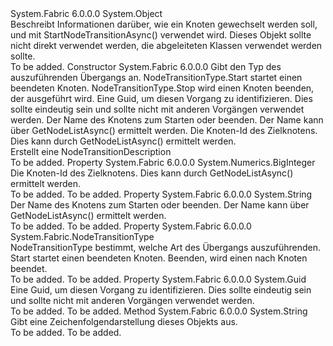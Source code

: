 <Type Name="NodeTransitionDescription" FullName="System.Fabric.Description.NodeTransitionDescription">
  <TypeSignature Language="C#" Value="public abstract class NodeTransitionDescription" />
  <TypeSignature Language="ILAsm" Value=".class public auto ansi abstract beforefieldinit NodeTransitionDescription extends System.Object" />
  <TypeSignature Language="DocId" Value="T:System.Fabric.Description.NodeTransitionDescription" />
  <TypeSignature Language="VB.NET" Value="Public MustInherit Class NodeTransitionDescription" />
  <TypeSignature Language="F#" Value="type NodeTransitionDescription = class" />
  <AssemblyInfo>
    <AssemblyName>System.Fabric</AssemblyName>
    <AssemblyVersion>6.0.0.0</AssemblyVersion>
  </AssemblyInfo>
  <Base>
    <BaseTypeName>System.Object</BaseTypeName>
  </Base>
  <Interfaces />
  <Docs>
    <summary>
            Beschreibt Informationen darüber, wie ein Knoten gewechselt werden soll, und mit StartNodeTransitionAsync() verwendet wird.  
            Dieses Objekt sollte nicht direkt verwendet werden, die abgeleiteten Klassen verwendet werden sollte.
            </summary>
    <remarks>To be added.</remarks>
  </Docs>
  <Members>
    <Member MemberName=".ctor">
      <MemberSignature Language="C#" Value="protected NodeTransitionDescription (System.Fabric.NodeTransitionType nodeTransitionType, Guid operationId, string nodeName, System.Numerics.BigInteger nodeInstanceId);" />
      <MemberSignature Language="ILAsm" Value=".method familyhidebysig specialname rtspecialname instance void .ctor(valuetype System.Fabric.NodeTransitionType nodeTransitionType, valuetype System.Guid operationId, string nodeName, valuetype System.Numerics.BigInteger nodeInstanceId) cil managed" />
      <MemberSignature Language="DocId" Value="M:System.Fabric.Description.NodeTransitionDescription.#ctor(System.Fabric.NodeTransitionType,System.Guid,System.String,System.Numerics.BigInteger)" />
      <MemberSignature Language="F#" Value="new System.Fabric.Description.NodeTransitionDescription : System.Fabric.NodeTransitionType * Guid * string * System.Numerics.BigInteger -&gt; System.Fabric.Description.NodeTransitionDescription" Usage="new System.Fabric.Description.NodeTransitionDescription (nodeTransitionType, operationId, nodeName, nodeInstanceId)" />
      <MemberType>Constructor</MemberType>
      <AssemblyInfo>
        <AssemblyName>System.Fabric</AssemblyName>
        <AssemblyVersion>6.0.0.0</AssemblyVersion>
      </AssemblyInfo>
      <Parameters>
        <Parameter Name="nodeTransitionType" Type="System.Fabric.NodeTransitionType" />
        <Parameter Name="operationId" Type="System.Guid" />
        <Parameter Name="nodeName" Type="System.String" />
        <Parameter Name="nodeInstanceId" Type="System.Numerics.BigInteger" />
      </Parameters>
      <Docs>
        <param name="nodeTransitionType">Gibt den Typ des auszuführenden Übergangs an.  NodeTransitionType.Start startet einen beendeten Knoten.  NodeTransitionType.Stop wird einen Knoten beenden, der ausgeführt wird.</param>
        <param name="operationId">Eine Guid, um diesen Vorgang zu identifizieren.  Dies sollte eindeutig sein und sollte nicht mit anderen Vorgängen verwendet werden.</param>
        <param name="nodeName">Der Name des Knotens zum Starten oder beenden.  Der Name kann über GetNodeListAsync() ermittelt werden.</param>
        <param name="nodeInstanceId">Die Knoten-Id des Zielknotens.  Dies kann durch GetNodeListAsync() ermittelt werden.</param>
        <summary>
            Erstellt eine NodeTransitionDescription
            </summary>
        <remarks>To be added.</remarks>
      </Docs>
    </Member>
    <Member MemberName="NodeInstanceId">
      <MemberSignature Language="C#" Value="public System.Numerics.BigInteger NodeInstanceId { get; }" />
      <MemberSignature Language="ILAsm" Value=".property instance valuetype System.Numerics.BigInteger NodeInstanceId" />
      <MemberSignature Language="DocId" Value="P:System.Fabric.Description.NodeTransitionDescription.NodeInstanceId" />
      <MemberSignature Language="VB.NET" Value="Public ReadOnly Property NodeInstanceId As BigInteger" />
      <MemberSignature Language="F#" Value="member this.NodeInstanceId : System.Numerics.BigInteger" Usage="System.Fabric.Description.NodeTransitionDescription.NodeInstanceId" />
      <MemberType>Property</MemberType>
      <AssemblyInfo>
        <AssemblyName>System.Fabric</AssemblyName>
        <AssemblyVersion>6.0.0.0</AssemblyVersion>
      </AssemblyInfo>
      <ReturnValue>
        <ReturnType>System.Numerics.BigInteger</ReturnType>
      </ReturnValue>
      <Docs>
        <summary>
            Die Knoten-Id des Zielknotens.  Dies kann durch GetNodeListAsync() ermittelt werden.
            </summary>
        <value>To be added.</value>
        <remarks>To be added.</remarks>
      </Docs>
    </Member>
    <Member MemberName="NodeName">
      <MemberSignature Language="C#" Value="public string NodeName { get; }" />
      <MemberSignature Language="ILAsm" Value=".property instance string NodeName" />
      <MemberSignature Language="DocId" Value="P:System.Fabric.Description.NodeTransitionDescription.NodeName" />
      <MemberSignature Language="VB.NET" Value="Public ReadOnly Property NodeName As String" />
      <MemberSignature Language="F#" Value="member this.NodeName : string" Usage="System.Fabric.Description.NodeTransitionDescription.NodeName" />
      <MemberType>Property</MemberType>
      <AssemblyInfo>
        <AssemblyName>System.Fabric</AssemblyName>
        <AssemblyVersion>6.0.0.0</AssemblyVersion>
      </AssemblyInfo>
      <ReturnValue>
        <ReturnType>System.String</ReturnType>
      </ReturnValue>
      <Docs>
        <summary>
            Der Name des Knotens zum Starten oder beenden.  Der Name kann über GetNodeListAsync() ermittelt werden.
            </summary>
        <value>To be added.</value>
        <remarks>To be added.</remarks>
      </Docs>
    </Member>
    <Member MemberName="NodeTransitionType">
      <MemberSignature Language="C#" Value="public System.Fabric.NodeTransitionType NodeTransitionType { get; }" />
      <MemberSignature Language="ILAsm" Value=".property instance valuetype System.Fabric.NodeTransitionType NodeTransitionType" />
      <MemberSignature Language="DocId" Value="P:System.Fabric.Description.NodeTransitionDescription.NodeTransitionType" />
      <MemberSignature Language="VB.NET" Value="Public ReadOnly Property NodeTransitionType As NodeTransitionType" />
      <MemberSignature Language="F#" Value="member this.NodeTransitionType : System.Fabric.NodeTransitionType" Usage="System.Fabric.Description.NodeTransitionDescription.NodeTransitionType" />
      <MemberType>Property</MemberType>
      <AssemblyInfo>
        <AssemblyName>System.Fabric</AssemblyName>
        <AssemblyVersion>6.0.0.0</AssemblyVersion>
      </AssemblyInfo>
      <ReturnValue>
        <ReturnType>System.Fabric.NodeTransitionType</ReturnType>
      </ReturnValue>
      <Docs>
        <summary>
            NodeTransitionType bestimmt, welche Art des Übergangs auszuführenden.  Start startet einen beendeten Knoten.  Beenden, wird einen nach Knoten beendet.
            </summary>
        <value>To be added.</value>
        <remarks>To be added.</remarks>
      </Docs>
    </Member>
    <Member MemberName="OperationId">
      <MemberSignature Language="C#" Value="public Guid OperationId { get; }" />
      <MemberSignature Language="ILAsm" Value=".property instance valuetype System.Guid OperationId" />
      <MemberSignature Language="DocId" Value="P:System.Fabric.Description.NodeTransitionDescription.OperationId" />
      <MemberSignature Language="VB.NET" Value="Public ReadOnly Property OperationId As Guid" />
      <MemberSignature Language="F#" Value="member this.OperationId : Guid" Usage="System.Fabric.Description.NodeTransitionDescription.OperationId" />
      <MemberType>Property</MemberType>
      <AssemblyInfo>
        <AssemblyName>System.Fabric</AssemblyName>
        <AssemblyVersion>6.0.0.0</AssemblyVersion>
      </AssemblyInfo>
      <ReturnValue>
        <ReturnType>System.Guid</ReturnType>
      </ReturnValue>
      <Docs>
        <summary>
            Eine Guid, um diesen Vorgang zu identifizieren.  Dies sollte eindeutig sein und sollte nicht mit anderen Vorgängen verwendet werden.
            </summary>
        <value>To be added.</value>
        <remarks>To be added.</remarks>
      </Docs>
    </Member>
    <Member MemberName="ToString">
      <MemberSignature Language="C#" Value="public override string ToString ();" />
      <MemberSignature Language="ILAsm" Value=".method public hidebysig virtual instance string ToString() cil managed" />
      <MemberSignature Language="DocId" Value="M:System.Fabric.Description.NodeTransitionDescription.ToString" />
      <MemberSignature Language="VB.NET" Value="Public Overrides Function ToString () As String" />
      <MemberSignature Language="F#" Value="override this.ToString : unit -&gt; string" Usage="nodeTransitionDescription.ToString " />
      <MemberType>Method</MemberType>
      <AssemblyInfo>
        <AssemblyName>System.Fabric</AssemblyName>
        <AssemblyVersion>6.0.0.0</AssemblyVersion>
      </AssemblyInfo>
      <ReturnValue>
        <ReturnType>System.String</ReturnType>
      </ReturnValue>
      <Parameters />
      <Docs>
        <summary>
            Gibt eine Zeichenfolgendarstellung dieses Objekts aus.
            </summary>
        <returns>To be added.</returns>
        <remarks>To be added.</remarks>
      </Docs>
    </Member>
  </Members>
</Type>